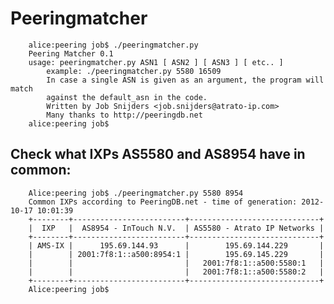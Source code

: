 Peeringmatcher
==============

        alice:peering job$ ./peeringmatcher.py
        Peering Matcher 0.1
        usage: peeringmatcher.py ASN1 [ ASN2 ] [ ASN3 ] [ etc.. ]
            example: ./peeringmatcher.py 5580 16509
            In case a single ASN is given as an argument, the program will match
            against the default_asn in the code.
            Written by Job Snijders <job.snijders@atrato-ip.com>
            Many thanks to http://peeringdb.net
        alice:peering job$

Check what IXPs AS5580 and AS8954 have in common:
-------------------------------------------------

        Alice:peering job$ ./peeringmatcher.py 5580 8954
        Common IXPs according to PeeringDB.net - time of generation: 2012-10-17 10:01:39
        +--------+-------------------------+-----------------------------+
        |  IXP   |  AS8954 - InTouch N.V.  | AS5580 - Atrato IP Networks |
        +--------+-------------------------+-----------------------------+
        | AMS-IX |      195.69.144.93      |        195.69.144.229       |
        |        | 2001:7f8:1::a500:8954:1 |        195.69.145.229       |
        |        |                         |   2001:7f8:1::a500:5580:1   |
        |        |                         |   2001:7f8:1::a500:5580:2   |
        +--------+-------------------------+-----------------------------+
        Alice:peering job$ 
